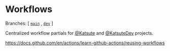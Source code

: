 # Workflows

Branches: \[ [`main`](https://github.com/Katsute/Workflows) , [`dev`](https://github.com/Katsute/Workflows/tree/dev) ]

Centralized workflow partials for [@Katsute](https://github.com/Katsute) and [@KatsuteDev](https://github.com/KatsuteDev) projects.

<https://docs.github.com/en/actions/learn-github-actions/reusing-workflows>
